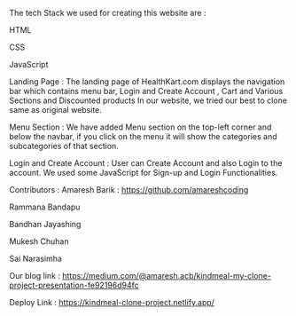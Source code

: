 The tech Stack we used for creating this website are :

 HTML

 CSS

 JavaScript

Landing Page :
The landing page of HealthKart.com displays the navigation bar which contains menu bar, Login and Create Account , Cart and Various Sections and Discounted products In our website, we tried our best to clone same as original website.



Menu Section :
We have added Menu section on the top-left corner and below the navbar, if you click on the menu it will show the categories and subcategories of that section.

Login and Create Account :
User can Create Account and also Login to the account. We used some JavaScript for Sign-up and Login Functionalities. 

Contributors :
Amaresh Barik : https://github.com/amareshcoding

Rammana Bandapu

Bandhan Jayashing

Mukesh Chuhan

Sai Narasimha

Our blog link :
https://medium.com/@amaresh.acb/kindmeal-my-clone-project-presentation-fe92196d94fc

Deploy Link :
https://kindmeal-clone-project.netlify.app/
